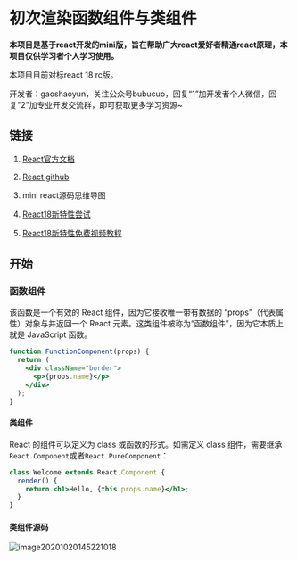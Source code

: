 #  初次渲染函数组件与类组件

**本项目是基于react开发的mini版，旨在帮助广大react爱好者精通react原理，本项目仅供学习者个人学习使用。**

本项目目前对标react 18 rc版。

开发者：gaoshaoyun，关注公众号bubucuo，回复“1”加开发者个人微信，回复"2"加专业开发交流群，即可获取更多学习资源~



## 链接

1. [React官方文档](https://react.docschina.org/)

2. [React github](https://github.com/facebook/react/)

3. mini react源码思维导图

4. [React18新特性尝试](https://github.com/bubucuo/react18-ice)

5. [React18新特性免费视频教程](https://www.bilibili.com/video/BV1rK4y137D3/)

   

## 开始

### 函数组件

该函数是一个有效的 React 组件，因为它接收唯一带有数据的 “props”（代表属性）对象与并返回一个 React 元素。这类组件被称为“函数组件”，因为它本质上就是 JavaScript 函数。

```jsx
function FunctionComponent(props) {
  return (
    <div className="border">
      <p>{props.name}</p>
    </div>
  );
}
```



#### 类组件

React 的组件可以定义为 class 或函数的形式。如需定义 class 组件，需要继承 `React.Component`或者`React.PureComponent`：

```jsx
class Welcome extends React.Component {
  render() {
    return <h1>Hello, {this.props.name}</h1>;
  }
}
```



#### 类组件源码

![image20201020145221018](https://tva1.sinaimg.cn/large/008i3skNly1gy6fgal3jvj31ke0omjw1.jpg)
